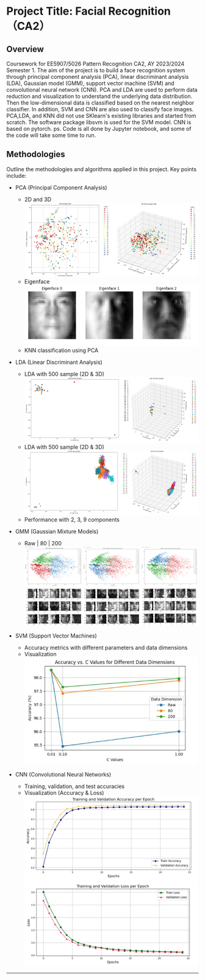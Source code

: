 # Project Title: Facial Recognition（CA2）
## Overview
Coursework for EE5907/5026 Pattern Recognition CA2, AY 2023/2024 Semester 1.
The aim of the project is to build a face recognition system through principal component analysis (PCA), linear discriminant analysis (LDA), Gaussian model (GMM), support vector machine (SVM) and convolutional neural network (CNN). PCA and LDA are used to perform data reduction and visualization to understand the underlying data distribution. Then the low-dimensional data is classified based on the nearest neighbor classifier. In addition, SVM and CNN are also used to classify face images. PCA,LDA, and KNN did not use SKlearn's existing libraries and started from scratch. The software package libsvm is used for the SVM model. CNN is based on pytorch.
ps. Code is all done by Jupyter notebook, and some of the code will take some time to run.

## Methodologies
Outline the methodologies and algorithms applied in this project. Key points include:
- PCA (Principal Component Analysis)
  - 2D and 3D 
![Image text](Image/PCA.jpg)
  - Eigenface
![Image text](Image/PCA-EGF.jpg)
  - KNN classification using PCA
  
- LDA (Linear Discriminant Analysis)
  - LDA with 500 sample (2D & 3D)
![Image text](Image/LDA-500.jpg)
  - LDA with 500 sample (2D & 3D)
![Image text](Image/LDA-ALL.jpg)
  - Performance with 2, 3, 9 components

- GMM (Gaussian Mixture Models)
  - Raw | 80 | 200
![Image text](Image/GMM-1.jpg)
![Image text](Image/GMM-2.jpg)

- SVM (Support Vector Machines)
  - Accuracy metrics with different parameters and data dimensions
  - Visualization
![Image text](Image/SVM.jpg)
- CNN (Convolutional Neural Networks)
  - Training, validation, and test accuracies
  - Visualization (Accuracy & Loss)
![Image text](Image/CNN-2.jpg) 
![Image text](Image/CNN-1.jpg)

---
